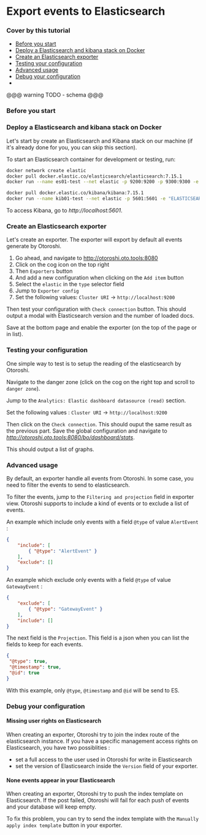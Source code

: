 # Export events to Elasticsearch

### Cover by this tutorial
- [Before you start](#before-you-start)
- [Deploy a Elasticsearch and kibana stack on Docker](#deploy-a-elasticsearch-and-kibana-stack-on-docker)
- [Create an Elasticsearch exporter](#create-an-elasticsearch-exporter)
- [Testing your configuration](#testing-your-configuration)
- [Advanced usage](#advanced-usage)
- [Debug your configuration](#debug-your-configuration)
- 

@@@ warning
TODO - schema
@@@

### Before you start

<!-- @@snip[init-otoroshi.md](../snippets/init-otoroshi.md)  -->

### Deploy a Elasticsearch and kibana stack on Docker

Let's start by create an Elasticsearch and Kibana stack on our machine (if it's already done for you, you can skip this section).

To start an Elasticsearch container for development or testing, run:

```sh
docker network create elastic
docker pull docker.elastic.co/elasticsearch/elasticsearch:7.15.1
docker run --name es01-test --net elastic -p 9200:9200 -p 9300:9300 -e "discovery.type=single-node" docker.elastic.co/elasticsearch/elasticsearch:7.15.1
```

```sh
docker pull docker.elastic.co/kibana/kibana:7.15.1
docker run --name kib01-test --net elastic -p 5601:5601 -e "ELASTICSEARCH_HOSTS=http://es01-test:9200" docker.elastic.co/kibana/kibana:7.15.1
```

To access Kibana, go to *http://localhost:5601*.

### Create an Elasticsearch exporter

Let's create an exporter. The exporter will export by default all events generate by Otoroshi.

1. Go ahead, and navigate to http://otoroshi.oto.tools:8080
2. Click on the cog icon on the top right
3. Then `Exporters` button
4. And add a new configuration when clicking on the `Add item` button
5. Select the `elastic` in the `type` selector field
6. Jump to `Exporter config`
7. Set the following values: `Cluster URI` -> `http://localhost:9200`

Then test your configuration with `Check connection` button. This should output a modal with Elasticsearch version and the number of loaded docs.

Save at the bottom page and enable the exporter (on the top of the page or in list).

### Testing your configuration

One simple way to test is to setup the reading of the elasticsearch by Otoroshi.

Navigate to the danger zone (click on the cog on the right top and scroll to `danger zone`).

Jump to the `Analytics: Elastic dashboard datasource (read)` section.

Set the following values : `Cluster URI` -> `http://localhost:9200`

Then click on the `Check connection`. This should ouput the same result as the previous part. Save the global configuration and navigate to *http://otoroshi.oto.tools:8080/bo/dashboard/stats*.

This should output a list of graphs.

### Advanced usage

By default, an exporter handle all events from Otoroshi. In some case, you need to filter the events to send to elasticsearch.

To filter the events, jump to the `Filtering and projection` field in exporter view. Otoroshi supports to include a kind of events or to exclude a list of events. 

An example which include only events with a field `@type` of value `AlertEvent` :
```json
{
    "include": [
        { "@type": "AlertEvent" }
    ],
    "exclude": []
}
```
An example which exclude only events with a field `@type` of value `GatewayEvent` :
```json
{
    "exclude": [
        { "@type": "GatewayEvent" }
    ],
    "include": []
}
```

The next field is the `Projection`. This field is a json when you can list the fields to keep for each events.

```json
{
 "@type": true,
 "@timestamp": true,
 "@id": true
}
```
With this example, only `@type`, `@timestamp` and `@id` will be send to ES.

### Debug your configuration

#### Missing user rights on Elasticsearch

When creating an exporter, Otoroshi try to join the index route of the elasticsearch instance. If you have a specific management access rights on Elasticsearch, you have two possiblities :

- set a full access to the user used in Otoroshi for write in Elasticsearch
- set the version of Elasticsearch inside the `Version` field of your exporter.

#### None events appear in your Elasticsearch

When creating an exporter, Otoroshi try to push the index template on Elasticsearch. If the post failed, Otoroshi will fail for each push of events and your database will keep empty. 

To fix this problem, you can try to send the index template with the `Manually apply index template` button in your exporter.